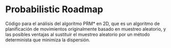 # Probabilistic Roadmap

Código para el análisis del algoritmo PRM* en 2D, que es un algoritmo de planificación de movimientos originalmente basado en muestreo aleatorio, y las posibles ventajas al sustituir el muestreo aleatorio por un método determinista que minimiza la dispersión. 
